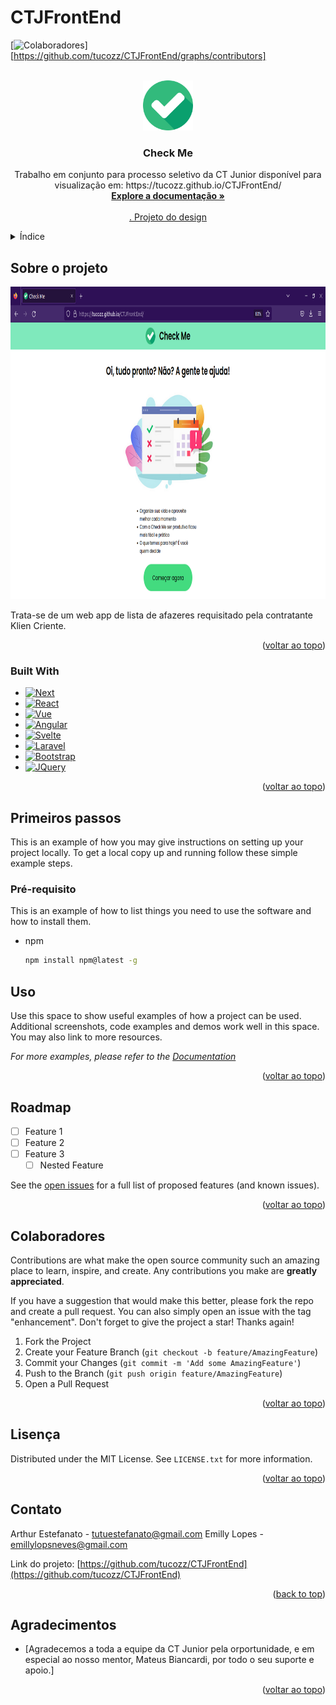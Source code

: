# CTJFrontEnd
[![Colaboradores][contributors-shield]][https://github.com/tucozz/CTJFrontEnd/graphs/contributors]

<!-- PROJECT LOGO -->
<br />
<div align="center">
  <a href="https://github.com/tucozz/CTJFrontEnd">
    <img src="imagens/logo.png" alt="Logo" width="80" height="80">
  </a>

<h3 align="center">Check Me</h3>

  <p align="center">
    Trabalho em conjunto para processo seletivo da CT Junior disponível para visualização em: https://tucozz.github.io/CTJFrontEnd/
    <br />
    <a href="https://github.com/tucozz/CTJFrontEnd"><strong>Explore a documentação »</strong></a>
    <br />
    <br />
    <a href="https://www.figma.com/file/xMpQgKhkHshfgWMmIWAAxT/CT-JUNIOR?node-id=0%3A1">. Projeto do design</a>
  </p>
</div>


<!-- TABLE OF CONTENTS -->
<details>
  <summary>Índice</summary>
  <ol>
    <li>
      <a href="#about-the-project">Sobre o projeto</a>
      <ul>
        <li><a href="#built-with">Feito com</a></li>
      </ul>
    </li>
    <li>
      <a href="#getting-started">Primeiros passos</a>
      <ul>
        <li><a href="#prerequisites">Pré-requisito</a></li>
      </ul>
    </li>
    <li><a href="#usage">Uso</a></li>
    <li><a href="#roadmap">Roadmap</a></li>
    <li><a href="#contributing">Colaboradores</a></li>
    <li><a href="#license">Licença</a></li>
    <li><a href="#contact">Contato</a></li>
    <li><a href="#acknowledgments">Agradecimentos</a></li>
  </ol>
</details>

<!-- ABOUT THE PROJECT -->
## Sobre o projeto

<div align="center">
    <img src="imagens/tela.png" width="700" height="500">
</div>

Trata-se de um web app de lista de afazeres requisitado pela contratante Klien Criente.

<p align="right">(<a href="#readme-top">voltar ao topo</a>)</p>


### Built With

* [![Next][Next.js]][Next-url]
* [![React][React.js]][React-url]
* [![Vue][Vue.js]][Vue-url]
* [![Angular][Angular.io]][Angular-url]
* [![Svelte][Svelte.dev]][Svelte-url]
* [![Laravel][Laravel.com]][Laravel-url]
* [![Bootstrap][Bootstrap.com]][Bootstrap-url]
* [![JQuery][JQuery.com]][JQuery-url]

<p align="right">(<a href="#readme-top">voltar ao topo</a>)</p>



<!-- GETTING STARTED -->
## Primeiros passos

This is an example of how you may give instructions on setting up your project locally.
To get a local copy up and running follow these simple example steps.

### Pré-requisito

This is an example of how to list things you need to use the software and how to install them.
* npm
  ```sh
  npm install npm@latest -g
  ```

## Uso

Use this space to show useful examples of how a project can be used. Additional screenshots, code examples and demos work well in this space. You may also link to more resources.

_For more examples, please refer to the [Documentation](https://example.com)_

<p align="right">(<a href="#readme-top">voltar ao topo</a>)</p>



<!-- ROADMAP -->
## Roadmap

- [ ] Feature 1
- [ ] Feature 2
- [ ] Feature 3
    - [ ] Nested Feature

See the [open issues](https://github.com/github_username/repo_name/issues) for a full list of proposed features (and known issues).

<p align="right">(<a href="#readme-top">voltar ao topo</a>)</p>



<!-- CONTRIBUTING -->
## Colaboradores

Contributions are what make the open source community such an amazing place to learn, inspire, and create. Any contributions you make are **greatly appreciated**.

If you have a suggestion that would make this better, please fork the repo and create a pull request. You can also simply open an issue with the tag "enhancement".
Don't forget to give the project a star! Thanks again!

1. Fork the Project
2. Create your Feature Branch (`git checkout -b feature/AmazingFeature`)
3. Commit your Changes (`git commit -m 'Add some AmazingFeature'`)
4. Push to the Branch (`git push origin feature/AmazingFeature`)
5. Open a Pull Request

<p align="right">(<a href="#readme-top">voltar ao topo</a>)</p>



<!-- LICENSE -->
## Lisença

Distributed under the MIT License. See `LICENSE.txt` for more information.

<p align="right">(<a href="#readme-top">voltar ao topo</a>)</p>



<!-- CONTACT -->
## Contato
Arthur Estefanato - tutuestefanato@gmail.com
Emilly Lopes - emillylopsneves@gmail.com

Link do projeto: [https://github.com/tucozz/CTJFrontEnd](https://github.com/tucozz/CTJFrontEnd)

<p align="right">(<a href="#readme-top">back to top</a>)</p>



<!-- ACKNOWLEDGMENTS -->
## Agradecimentos

* [Agradecemos a toda a equipe da CT Junior pela orportunidade, e em especial ao nosso mentor, Mateus Biancardi, por todo o seu suporte e apoio.]

<p align="right">(<a href="#readme-top">voltar ao topo</a>)</p>



<!-- MARKDOWN LINKS & IMAGES -->
<!-- https://www.markdownguide.org/basic-syntax/#reference-style-links -->
[contributors-shield]: https://img.shields.io/github/contributors/github_username/repo_name.svg?style=for-the-badge
[contributors-url]: https://github.com/github_username/repo_name/graphs/contributors
[forks-shield]: https://img.shields.io/github/forks/github_username/repo_name.svg?style=for-the-badge
[forks-url]: https://github.com/github_username/repo_name/network/members
[stars-shield]: https://img.shields.io/github/stars/github_username/repo_name.svg?style=for-the-badge
[stars-url]: https://github.com/github_username/repo_name/stargazers
[issues-shield]: https://img.shields.io/github/issues/github_username/repo_name.svg?style=for-the-badge
[issues-url]: https://github.com/github_username/repo_name/issues
[license-shield]: https://img.shields.io/github/license/github_username/repo_name.svg?style=for-the-badge
[license-url]: https://github.com/github_username/repo_name/blob/master/LICENSE.txt
[linkedin-shield]: https://img.shields.io/badge/-LinkedIn-black.svg?style=for-the-badge&logo=linkedin&colorB=555
[linkedin-url]: https://linkedin.com/in/linkedin_username
[product-screenshot]: images/screenshot.png
[Next.js]: https://img.shields.io/badge/next.js-000000?style=for-the-badge&logo=nextdotjs&logoColor=white
[Next-url]: https://nextjs.org/
[React.js]: https://img.shields.io/badge/React-20232A?style=for-the-badge&logo=react&logoColor=61DAFB
[React-url]: https://reactjs.org/
[Vue.js]: https://img.shields.io/badge/Vue.js-35495E?style=for-the-badge&logo=vuedotjs&logoColor=4FC08D
[Vue-url]: https://vuejs.org/
[Angular.io]: https://img.shields.io/badge/Angular-DD0031?style=for-the-badge&logo=angular&logoColor=white
[Angular-url]: https://angular.io/
[Svelte.dev]: https://img.shields.io/badge/Svelte-4A4A55?style=for-the-badge&logo=svelte&logoColor=FF3E00
[Svelte-url]: https://svelte.dev/
[Laravel.com]: https://img.shields.io/badge/Laravel-FF2D20?style=for-the-badge&logo=laravel&logoColor=white
[Laravel-url]: https://laravel.com
[Bootstrap.com]: https://img.shields.io/badge/Bootstrap-563D7C?style=for-the-badge&logo=bootstrap&logoColor=white
[Bootstrap-url]: https://getbootstrap.com
[JQuery.com]: https://img.shields.io/badge/jQuery-0769AD?style=for-the-badge&logo=jquery&logoColor=white
[JQuery-url]: https://jquery.com 